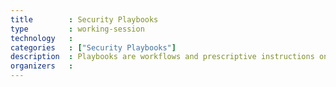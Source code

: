 ```yaml
---
title        : Security Playbooks
type         : working-session
technology   :
categories   : ["Security Playbooks"]
description  : Playbooks are workflows and prescriptive instructions on how to handle specific Security activities or incidents.
organizers   :
---
```


